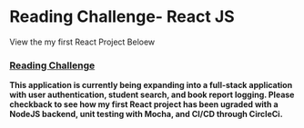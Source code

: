 # Reading Challenge- React JS
View the my first React Project Beloew
### [Reading Challenge](https://alluring-bears.surge.sh/books) <br/>
**This application is currently being expanding into a full-stack application with user authentication, student search, and book report logging. Please checkback to see how my first React project has been ugraded with a NodeJS backend, unit testing with Mocha, and CI/CD through CircleCi.**
